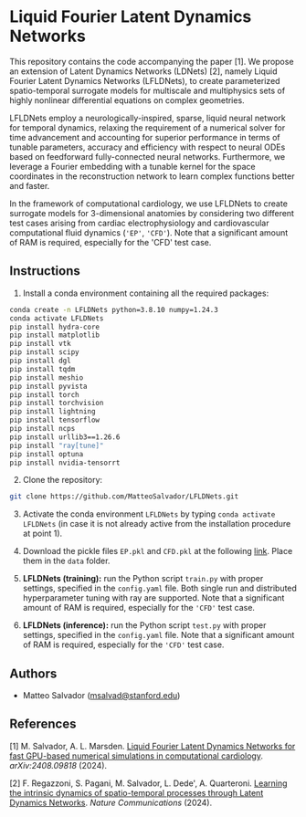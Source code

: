 # Liquid Fourier Latent Dynamics Networks

This repository contains the code accompanying the paper [1].
We propose an extension of Latent Dynamics Networks (LDNets) [2], namely Liquid Fourier Latent Dynamics Networks (LFLDNets), to create parameterized spatio-temporal surrogate models for multiscale and multiphysics sets of highly nonlinear differential equations on complex geometries.

LFLDNets employ a neurologically-inspired, sparse, liquid neural network for temporal dynamics, relaxing the requirement of a numerical solver for time advancement and accounting for superior performance in terms of tunable parameters, accuracy and efficiency with respect to neural ODEs based on feedforward fully-connected neural networks.
Furthermore, we leverage a Fourier embedding with a tunable kernel for the space coordinates in the reconstruction network to learn complex functions better and faster.

In the framework of computational cardiology, we use LFLDNets to create surrogate models for 3-dimensional anatomies by considering two different test cases arising from cardiac electrophysiology and cardiovascular computational fluid dynamics (`'EP'`, `'CFD'`). Note that a significant amount of RAM is required, especially for the 'CFD' test case.

## Instructions

1. Install a conda environment containing all the required packages:

```bash
conda create -n LFLDNets python=3.8.10 numpy=1.24.3
conda activate LFLDNets
pip install hydra-core
pip install matplotlib
pip install vtk
pip install scipy
pip install dgl
pip install tqdm
pip install meshio
pip install pyvista
pip install torch
pip install torchvision
pip install lightning
pip install tensorflow
pip install ncps
pip install urllib3==1.26.6
pip install "ray[tune]"
pip install optuna
pip install nvidia-tensorrt
```

2. Clone the repository:

```bash
git clone https://github.com/MatteoSalvador/LFLDNets.git
```

3. Activate the conda environment `LFLDNets` by typing `conda activate LFLDNets` (in case it is not already active from the installation procedure at point 1).

4. Download the pickle files `EP.pkl` and `CFD.pkl` at the following [link](https://office365stanford-my.sharepoint.com/:f:/g/personal/msalvad_stanford_edu/EteuMvrj1LZItbTo409xHwQBiYgmP0io1lxqngx48ME8LA). Place them in the `data` folder.

5. **LFLDNets (training):** run the Python script `train.py` with proper settings, specified in the `config.yaml` file. Both single run and distributed hyperparameter tuning with ray are supported. Note that a significant amount of RAM is required, especially for the `'CFD'` test case.

6. **LFLDNets (inference):** run the Python script `test.py` with proper settings, specified in the `config.yaml` file. Note that a significant amount of RAM is required, especially for the `'CFD'` test case.

## Authors

- Matteo Salvador (<msalvad@stanford.edu>)

## References

[1] M. Salvador, A. L. Marsden. [Liquid Fourier Latent Dynamics Networks for fast GPU-based numerical simulations in computational cardiology](http://arxiv.org/abs/2408.09818). *arXiv:2408.09818* (2024).

[2] F. Regazzoni, S. Pagani, M. Salvador, L. Dede', A. Quarteroni. [Learning the intrinsic dynamics of spatio-temporal processes through Latent Dynamics Networks](https://www.nature.com/articles/s41467-024-45323-x). *Nature Communications* (2024).
